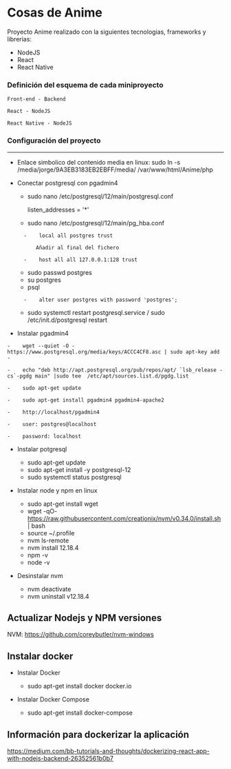 # Cosas de Anime
Proyecto Anime realizado con la siguientes tecnologias, frameworks y librerias:
* NodeJS 
* React
* React Native

### Definición del esquema de cada miniproyecto
    Front-end - Backend

    React - NodeJS

    React Native - NodeJS

### Configuración del proyecto
------
* Enlace simbolico del contenido media en linux: sudo ln -s /media/jorge/9A3EB3183EB2EBFF/media/ /var/www/html/Anime/php

* Conectar postgresql con pgadmin4 

    -    sudo nano /etc/postgresql/12/main/postgresql.conf

            listen_addresses = '*' 

    -    sudo nano /etc/postgresql/12/main/pg_hba.conf

        -    local all postgres trust 
        
            Añadir al final del fichero
            
        -    host all all 127.0.0.1:128 trust 

    -   sudo passwd postgres
    -   su postgres
    -    psql

        -    alter user postgres with password 'postgres';
        
    -    sudo systemctl restart postgresql.service / sudo /etc/init.d/postgresql restart

*    Instalar pgadmin4 

    -    wget --quiet -O - https://www.postgresql.org/media/keys/ACCC4CF8.asc | sudo apt-key add -

    -    echo "deb http://apt.postgresql.org/pub/repos/apt/ `lsb_release -cs`-pgdg main" |sudo tee  /etc/apt/sources.list.d/pgdg.list

    -    sudo apt-get update

    -    sudo apt-get install pgadmin4 pgadmin4-apache2

    -    http://localhost/pgadmin4

    -    user: postgres@localhost

    -    password: localhost
    
* Instalar potgresql 
    -   sudo apt-get update
    -   sudo apt-get install -y postgresql-12
    -   sudo systemctl status postgresql

* Instalar node y npm en linux 
    -   sudo apt-get install wget
    -   wget -qO- https://raw.githubusercontent.com/creationix/nvm/v0.34.0/install.sh | bash
    -   source ~/.profile
    -   nvm ls-remote
    -   nvm install 12.18.4
    -   npm -v
    -   node -v
    
* Desinstalar nvm 
    -   nvm deactivate
    -   nvm uninstall v12.18.4

## Actualizar Nodejs y NPM versiones 
NVM: https://github.com/coreybutler/nvm-windows

## Instalar docker

* Instalar Docker
    - sudo apt-get install docker docker.io

* Instalar Docker Compose
    - sudo apt-get install docker-compose

## Información para dockerizar la aplicación
https://medium.com/bb-tutorials-and-thoughts/dockerizing-react-app-with-nodejs-backend-26352561b0b7